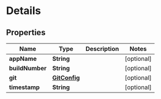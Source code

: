 

# Details


## Properties

| Name | Type | Description | Notes |
|------------ | ------------- | ------------- | -------------|
|**appName** | **String** |  |  [optional] |
|**buildNumber** | **String** |  |  [optional] |
|**git** | [**GitConfig**](GitConfig.md) |  |  [optional] |
|**timestamp** | **String** |  |  [optional] |



